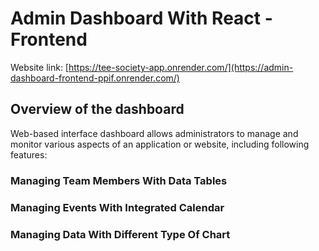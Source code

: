 # Admin Dashboard With React - Frontend
Website link: [https://tee-society-app.onrender.com/](https://admin-dashboard-frontend-ppif.onrender.com/)

## Overview of the dashboard
Web-based interface dashboard allows administrators to manage and monitor various aspects of an application or website, including following features:

### Managing Team Members With Data Tables

### Managing Events With Integrated Calendar

### Managing Data With Different Type Of Chart




